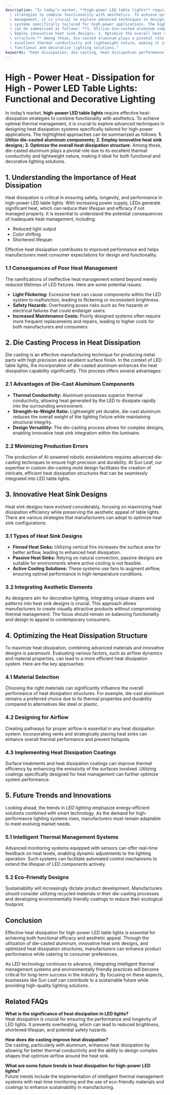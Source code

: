 ```yaml
---
description: "In today’s market, **high-power LED table lights** require effective heat-dissipation\
  \ strategies to combine functionality with aesthetics. To achieve optimal thermal\
  \ management, it is crucial to explore advanced techniques in designing heat dissipation\
  \ systems specifically tailored for high-power applications. The highlighted approaches\
  \ can be summarized as follows: **1. Utilize die-casted aluminum components; 2.\
  \ Employ innovative heat sink designs; 3. Optimize the overall heat dissipation\
  \ structure.** Among these, die-casted aluminum plays a pivotal role due to its\
  \ excellent thermal conductivity and lightweight nature, making it ideal for both\
  \ functional and decorative lighting solutions."
keywords: "heat dissipation, die casting, heat dissipation performance, heat sink"
---
```

# High - Power Heat - Dissipation for High - Power LED Table Lights: Functional and Decorative Lighting

In today’s market, **high-power LED table lights** require effective heat-dissipation strategies to combine functionality with aesthetics. To achieve optimal thermal management, it is crucial to explore advanced techniques in designing heat dissipation systems specifically tailored for high-power applications. The highlighted approaches can be summarized as follows: **1. Utilize die-casted aluminum components; 2. Employ innovative heat sink designs; 3. Optimize the overall heat dissipation structure.** Among these, die-casted aluminum plays a pivotal role due to its excellent thermal conductivity and lightweight nature, making it ideal for both functional and decorative lighting solutions.

## **1. Understanding the Importance of Heat Dissipation**

Heat dissipation is critical in ensuring safety, longevity, and performance in high-power LED table lights. With increasing power supply, LEDs generate significant heat, which can reduce their lifespan and efficacy if not managed properly. It is essential to understand the potential consequences of inadequate heat management, including:

- Reduced light output
- Color shifting 
- Shortened lifespan

Effective heat dissipation contributes to improved performance and helps manufacturers meet consumer expectations for design and functionality.

### **1.1 Consequences of Poor Heat Management**

The ramifications of ineffective heat management extend beyond merely reduced lifetimes of LED fixtures. Here are some potential issues:

- **Light Flickering:** Excessive heat can cause components within the LED system to malfunction, leading to flickering or inconsistent brightness.
- **Safety Hazards:** Overheating poses risks such as fire hazards or electrical failures that could endanger users.
- **Increased Maintenance Costs:** Poorly designed systems often require more frequent replacements and repairs, leading to higher costs for both manufacturers and consumers.

## **2. Die Casting Process in Heat Dissipation**

Die casting is an effective manufacturing technique for producing metal parts with high precision and excellent surface finish. In the context of LED table lights, the incorporation of die-casted aluminum enhances the heat dissipation capability significantly. This process offers several advantages:

### **2.1 Advantages of Die-Cast Aluminum Components**

- **Thermal Conductivity:** Aluminum possesses superior thermal conductivity, allowing heat generated by the LED to dissipate rapidly into the surrounding environment.
- **Strength-to-Weight Ratio:** Lightweight yet durable, die-cast aluminum reduces the overall weight of the lighting fixture while maintaining structural integrity.
- **Design Versatility:** The die-casting process allows for complex designs, enabling innovative heat sink integration within the luminaire.

### **2.2 Minimizing Production Errors**

The production of AI-powered robotic exoskeletons requires advanced die-casting techniques to ensure high precision and durability. At Sun Leaf, our expertise in custom die-casting mold design facilitates the creation of intricate, efficient heat dissipation structures that can be seamlessly integrated into LED table lights.

## **3. Innovative Heat Sink Designs**

Heat sink designs have evolved considerably, focusing on maximizing heat dissipation efficiency while preserving the aesthetic appeal of table lights. There are various strategies that manufacturers can adopt to optimize heat sink configurations:

### **3.1 Types of Heat Sink Designs**

- **Finned Heat Sinks:** Utilizing vertical fins increases the surface area for better airflow, leading to enhanced heat dissipation.
- **Passive Heat Sinks:** Relying on natural convection, passive designs are suitable for environments where active cooling is not feasible.
- **Active Cooling Solutions:** These systems use fans to augment airflow, ensuring optimal performance in high-temperature conditions.

### **3.2 Integrating Aesthetic Elements**

As designers aim for decorative lighting, integrating unique shapes and patterns into heat sink designs is crucial. This approach allows manufacturers to create visually attractive products without compromising thermal management. The focus should remain on balancing functionality and design to appeal to contemporary consumers.

## **4. Optimizing the Heat Dissipation Structure**

To maximize heat dissipation, combining advanced materials and innovative designs is paramount. Evaluating various factors, such as airflow dynamics and material properties, can lead to a more efficient heat dissipation system. Here are the key approaches:

### **4.1 Material Selection**

Choosing the right materials can significantly influence the overall performance of heat dissipation structures. For example, die-cast aluminum remains a preferred choice due to its thermal properties and durability compared to alternatives like steel or plastic.

### **4.2 Designing for Airflow**

Creating pathways for proper airflow is essential in any heat dissipation system. Incorporating vents and strategically placing heat sinks can enhance overall thermal performance and prevent hotspots.

### **4.3 Implementing Heat Dissipation Coatings**

Surface treatments and heat dissipation coatings can improve thermal efficiency by enhancing the emissivity of the surfaces involved. Utilizing coatings specifically designed for heat management can further optimize system performance.

## **5. Future Trends and Innovations**

Looking ahead, the trends in LED lighting emphasize energy-efficient solutions combined with smart technology. As the demand for high-performance lighting systems rises, manufacturers must remain adaptable to meet evolving market needs. 

### **5.1 Intelligent Thermal Management Systems**

Advanced monitoring systems equipped with sensors can offer real-time feedback on heat levels, enabling dynamic adjustments to the lighting operation. Such systems can facilitate automated control mechanisms to extend the lifespan of LED components actively.

### **5.2 Eco-Friendly Designs**

Sustainability will increasingly dictate product development. Manufacturers should consider utilizing recycled materials in their die-casting processes and developing environmentally friendly coatings to reduce their ecological footprint.

## **Conclusion**

Effective heat dissipation for high-power LED table lights is essential for achieving both functional efficacy and aesthetic appeal. Through the utilization of die-casted aluminum, innovative heat sink designs, and optimized heat dissipation structures, manufacturers can enhance product performance while catering to consumer preferences. 

As LED technology continues to advance, integrating intelligent thermal management systems and environmentally friendly practices will become critical for long-term success in the industry. By focusing on these aspects, businesses like Sun Leaf can contribute to a sustainable future while providing high-quality lighting solutions.

## Related FAQs

**What is the significance of heat dissipation in LED lights?**  
Heat dissipation is crucial for ensuring the performance and longevity of LED lights. It prevents overheating, which can lead to reduced brightness, shortened lifespan, and potential safety hazards.

**How does die casting improve heat dissipation?**  
Die casting, particularly with aluminum, enhances heat dissipation by allowing for better thermal conductivity and the ability to design complex shapes that optimize airflow around the heat sink.

**What are some future trends in heat dissipation for high-power LED lights?**  
Future trends include the implementation of intelligent thermal management systems with real-time monitoring and the use of eco-friendly materials and coatings to enhance sustainability in manufacturing.
